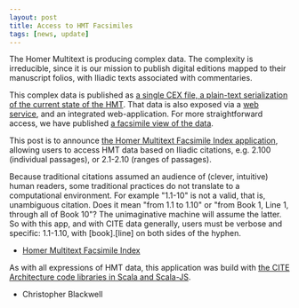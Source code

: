 ```yaml
---
layout: post
title: Access to HMT Facsimiles
tags: [news, update]
---
```



The Homer Multitext is producing complex data. The complexity is irreducible, since it is our mission to publish digital editions mapped to their manuscript folios, with Iliadic texts associated with commentaries.

This complex data is published as [a single CEX file, a plain-text serialization of the current state of the HMT](https://github.com/homermultitext/hmt-archive/tree/master/releases-cex). That data is also exposed via a [web service](http://beta.hpcc.uh.edu/hmt/hmt-microservice/), and an integrated web-application. For more straightforward access, we have published [a facsimile view of the data](http://www.homermultitext.org/facsimiles/).

This post is to announce [the Homer Multitext Facsimile Index application](http://www.homermultitext.org/facsimile/index.html), allowing users to access HMT data based on Iliadic citations, e.g. 2.100 (individual passages), or 2.1-2.10 (ranges of passages).

Because traditional citations assumed an audience of (clever, intuitive) human readers, some traditional practices do not translate to a computational environment. For example "1.1-10" is not a valid, that is, unambiguous citation. Does it mean "from 1.1 to 1.10" or "from Book 1, Line 1, through all of Book 10"? The unimaginative machine will assume the latter. So with this app, and with CITE data generally, users must be verbose and specific: 1.1-1.10, with [book].[line] on both sides of the hyphen.


-  [Homer Multitext Facsimile Index](http://www.homermultitext.org/facsimile/index.html)


As with all expressions of HMT data, this application was build with [the CITE Architecture code libraries in Scala and Scala-JS](http://cite-architecture.org/).

- Christopher Blackwell
